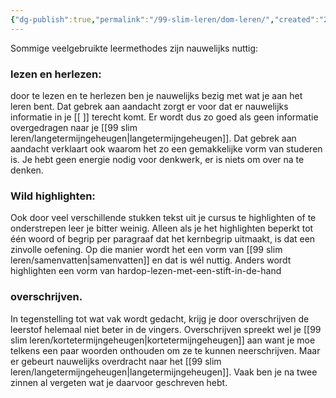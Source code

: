 ```yaml
---
{"dg-publish":true,"permalink":"/99-slim-leren/dom-leren/","created":"2025-02-15T13:34:33.808+01:00","updated":"2025-02-25T07:50:05.542+01:00"}
---
```



Sommige veelgebruikte leermethodes zijn nauwelijks nuttig:
###  lezen en herlezen:
door te lezen en te herlezen ben je nauwelijks bezig met wat je aan het leren bent. Dat gebrek aan aandacht zorgt er voor dat er nauwelijks informatie in je [[
]] terecht komt. Er wordt dus zo goed als geen informatie overgedragen  naar je [[99 slim leren/langetermijngeheugen\|langetermijngeheugen]]. Dat gebrek aan aandacht verklaart ook waarom het zo een gemakkelijke vorm van studeren is. Je hebt geen energie nodig voor denkwerk, er is niets om over na te denken.
###  Wild highlighten: 
Ook door veel verschillende stukken tekst uit je cursus te highlighten of te onderstrepen  leer je bitter weinig. Alleen als je het highlighten beperkt tot één woord of begrip per paragraaf dat het kernbegrip uitmaakt, is dat een zinvolle oefening. Op die manier wordt het een vorm van [[99 slim leren/samenvatten\|samenvatten]] en dat is wél nuttig. Anders wordt highlighten een vorm van hardop-lezen-met-een-stift-in-de-hand
### overschrijven. 
In tegenstelling tot wat vak wordt gedacht, krijg je door overschrijven de leerstof helemaal niet beter in de vingers. Overschrijven spreekt wel je [[99 slim leren/kortetermijngeheugen\|kortetermijngeheugen]] aan want je moe telkens een paar woorden onthouden om ze te kunnen neerschrijven. Maar er gebeurt nauwelijks overdracht naar het [[99 slim leren/langetermijngeheugen\|langetermijngeheugen]]. Vaak ben je na twee zinnen al vergeten wat je daarvoor geschreven hebt.





